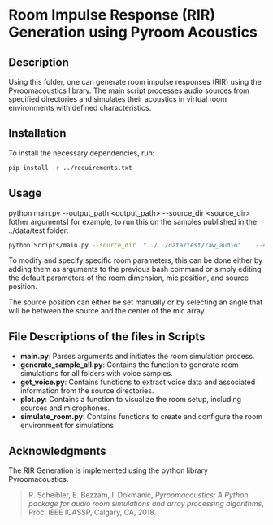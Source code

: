 # Room Impulse Response (RIR) Generation using Pyroom Acoustics

## Description

Using this folder, one can generate room impulse responses (RIR) using the Pyroomacoustics library. The main script processes audio sources from specified directories and simulates their acoustics in virtual room environments with defined characteristics.

## Installation

To install the necessary dependencies, run:
```bash
pip install -r ../requirements.txt
```

## Usage

python main.py --output_path <output_path> --source_dir <source_dir> [other arguments]
for example, to run this on the samples published in the ../data/test folder:
```bash
python Scripts/main.py --source_dir  "../../data/test/raw_audio"    --output_path  "../../data/test/simulated/"
```
To modify and specify specific room parameters, this can be done either by adding them as arguments to the previous bash command or simply editing the default parameters of the room dimension, mic position, and source position.

The source position can either be set manually or by selecting an angle that will be between the source and the center of the mic array.

## File Descriptions of the files in Scripts

- **main.py**:  Parses arguments and initiates the room simulation process.
- **generate_sample_all.py**: Contains the function to generate room simulations for all folders with voice samples.
- **get_voice.py**: Contains functions to extract voice data and associated information from the source directories.
- **plot.py**: Contains a function to visualize the room setup, including sources and microphones.
- **simulate_room.py**: Contains functions to create and configure the room environment for simulations.

## Acknowledgments

The RIR Generation is implemented using the python library Pyroomacoustics.
> R. Scheibler, E. Bezzam, I. Dokmanić, *Pyroomacoustics: A Python package for audio room simulations and array processing algorithms*, Proc. IEEE ICASSP, Calgary, CA, 2018.

  


